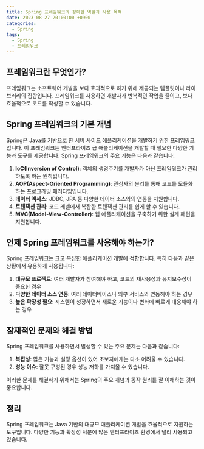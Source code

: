 ```yaml
---
title: Spring 프레임워크의 정확한 역할과 사용 목적
date: 2023-08-27 20:00:00 +0900
categories:
  - Spring
tags:
  - Spring
  - 프레임워크
---
```

## 프레임워크란 무엇인가?

프레임워크는 소프트웨어 개발을 보다 효과적으로 하기 위해 제공되는 템플릿이나 라이브러리의 집합입니다. 프레임워크를 사용하면 개발자가 반복적인 작업을 줄이고, 보다 효율적으로 코드를 작성할 수 있습니다.

## Spring 프레임워크의 기본 개념

Spring은 Java를 기반으로 한 서버 사이드 애플리케이션을 개발하기 위한 프레임워크입니다. 이 프레임워크는 엔터프라이즈 급 애플리케이션을 개발할 때 필요한 다양한 기능과 도구를 제공합니다. Spring 프레임워크의 주요 기능은 다음과 같습니다:

1. **IoC(Inversion of Control)**: 객체의 생명주기를 개발자가 아닌 프레임워크가 관리하도록 하는 원칙입니다.
2. **AOP(Aspect-Oriented Programming)**: 관심사의 분리를 통해 코드를 모듈화하는 프로그래밍 패러다임입니다.
3. **데이터 액세스**: JDBC, JPA 등 다양한 데이터 소스와의 연동을 지원합니다.
4. **트랜잭션 관리**: 코드 레벨에서 복잡한 트랜잭션 관리를 쉽게 할 수 있습니다.
5. **MVC(Model-View-Controller)**: 웹 애플리케이션을 구축하기 위한 설계 패턴을 지원합니다.

## 언제 Spring 프레임워크를 사용해야 하는가?

Spring 프레임워크는 크고 복잡한 애플리케이션 개발에 적합합니다. 특히 다음과 같은 상황에서 유용하게 사용됩니다:

1. **대규모 프로젝트**: 여러 개발자가 참여해야 하고, 코드의 재사용성과 유지보수성이 중요한 경우
2. **다양한 데이터 소스 연동**: 여러 데이터베이스나 외부 서비스와 연동해야 하는 경우
3. **높은 확장성 필요**: 시스템이 성장하면서 새로운 기능이나 변화에 빠르게 대응해야 하는 경우

## 잠재적인 문제와 해결 방법

Spring 프레임워크를 사용하면서 발생할 수 있는 주요 문제는 다음과 같습니다:

1. **복잡성**: 많은 기능과 설정 옵션이 있어 초보자에게는 다소 어려울 수 있습니다.
2. **성능 이슈**: 잘못 구성된 경우 성능 저하를 가져올 수 있습니다.

이러한 문제를 해결하기 위해서는 Spring의 주요 개념과 동작 원리를 잘 이해하는 것이 중요합니다.

## 정리

Spring 프레임워크는 Java 기반의 대규모 애플리케이션 개발을 효율적으로 지원하는 도구입니다. 다양한 기능과 확장성 덕분에 많은 엔터프라이즈 환경에서 널리 사용되고 있습니다.